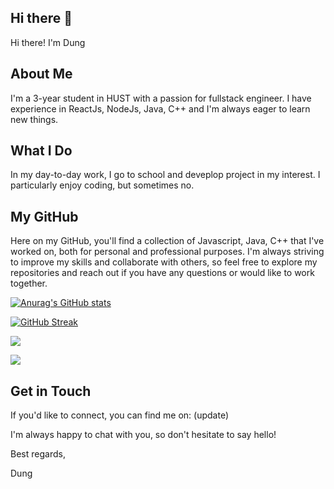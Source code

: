 ## Hi there 👋

Hi there! I'm Dung
## About Me

I'm a 3-year student in HUST with a passion for fullstack engineer. I have experience in ReactJs, NodeJs, Java, C++ and I'm always eager to learn new things.

## What I Do

In my day-to-day work, I go to school and deveplop project in my interest. I particularly enjoy coding, but sometimes no.

## My GitHub

Here on my GitHub, you'll find a collection of Javascript, Java, C++ that I've worked on, both for personal and professional purposes. I'm always striving to improve my skills and collaborate with others, so feel free to explore my repositories and reach out if you have any questions or would like to work together.

[![Anurag's GitHub stats](https://github-readme-stats.vercel.app/api?username=Dungntt2003)](https://github.com/Dungntt2003/github-readme-stats)

[![GitHub Streak](https://streak-stats.demolab.com/?user=Dungntt2003)](https://git.io/streak-stats)

![](https://komarev.com/ghpvc/?username=Dungntt2003)

![](http://github-profile-summary-cards.vercel.app/api/cards/profile-details?username=Dungntt2003&theme=vue)

## Get in Touch

If you'd like to connect, you can find me on: (update)

I'm always happy to chat with you, so don't hesitate to say hello!

Best regards,

Dung
